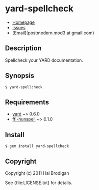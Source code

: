# yard-spellcheck

* [Homepage](http://github.com/postmodern/yard-spellcheck)
* [Issues](http://github.com/postmodern/yard-spellcheck/issues)
* [Email](postmodern.mod3 at gmail.com)

## Description

Spellcheck your YARD documentation.

## Synopsis

    $ yard-spellcheck

## Requirements

* [yard](http://github.com/lsegal/yard) ~> 0.6.0
* [ffi-hunspell](http://github.com/postmodern/ffi-hunspell) ~> 0.1.0

## Install

    $ gem install yard-spellcheck

## Copyright

Copyright (c) 2011 Hal Brodigan

See {file:LICENSE.txt} for details.
